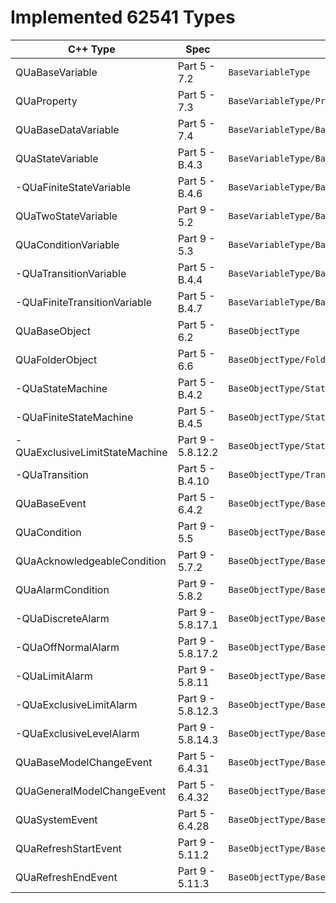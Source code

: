 # Implemented 62541 Types



| C++ Type                       | Spec              | UA Type Hierarchy  |
|--------------------------------|-------------------|--------------------|
| QUaBaseVariable                | Part 5 - 7.2      | `BaseVariableType` |
| QUaProperty                    | Part 5 - 7.3      | `BaseVariableType/PropertyType` |
| QUaBaseDataVariable            | Part 5 - 7.4      | `BaseVariableType/BaseDataVariableType` |
| QUaStateVariable               | Part 5 - B.4.3    | `BaseVariableType/BaseDataVariableType/StateVariableType` |
| -QUaFiniteStateVariable        | Part 5 - B.4.6    | `BaseVariableType/BaseDataVariableType/StateVariableType/FiniteStateVariableType` |
| QUaTwoStateVariable            | Part 9 - 5.2      | `BaseVariableType/BaseDataVariableType/StateVariableType/TwoStateVariableType` |
| QUaConditionVariable           | Part 9 - 5.3      | `BaseVariableType/BaseDataVariableType/ConditionVariableType` |
| -QUaTransitionVariable         | Part 5 - B.4.4    | `BaseVariableType/BaseDataVariableType/TransitionVariableType` |
| -QUaFiniteTransitionVariable   | Part 5 - B.4.7    | `BaseVariableType/BaseDataVariableType/TransitionVariableType/FiniteTransitionVariableType` |
| QUaBaseObject                  | Part 5 - 6.2      | `BaseObjectType` |
| QUaFolderObject                | Part 5 - 6.6      | `BaseObjectType/FolderType` |
| -QUaStateMachine               | Part 5 - B.4.2    | `BaseObjectType/StateMachineType` |
| -QUaFiniteStateMachine         | Part 5 - B.4.5    | `BaseObjectType/StateMachineType/FiniteStateMachineType` |
| -QUaExclusiveLimitStateMachine | Part 9 - 5.8.12.2 | `BaseObjectType/StateMachineType/FiniteStateMachineType/ExclusiveLimitStateMachineType` |
| -QUaTransition                 | Part 5 - B.4.10   | `BaseObjectType/TransitionType` |
| QUaBaseEvent                   | Part 5 - 6.4.2    | `BaseObjectType/BaseEventType` |
| QUaCondition                   | Part 9 - 5.5      | `BaseObjectType/BaseEventType/ConditionType` |
| QUaAcknowledgeableCondition    | Part 9 - 5.7.2    | `BaseObjectType/BaseEventType/ConditionType/AcknowledgeableConditionType` |
| QUaAlarmCondition              | Part 9 - 5.8.2    | `BaseObjectType/BaseEventType/ConditionType/AcknowledgeableConditionType/AlarmConditionType` |
| -QUaDiscreteAlarm              | Part 9 - 5.8.17.1 | `BaseObjectType/BaseEventType/ConditionType/AcknowledgeableConditionType/AlarmConditionType/DiscreteAlarmType` |
| -QUaOffNormalAlarm             | Part 9 - 5.8.17.2 | `BaseObjectType/BaseEventType/ConditionType/AcknowledgeableConditionType/AlarmConditionType/DiscreteAlarmType/OffNormalAlarmType` |
| -QUaLimitAlarm                 | Part 9 - 5.8.11   | `BaseObjectType/BaseEventType/ConditionType/AcknowledgeableConditionType/AlarmConditionType/LimitAlarmType` |
| -QUaExclusiveLimitAlarm        | Part 9 - 5.8.12.3 | `BaseObjectType/BaseEventType/ConditionType/AcknowledgeableConditionType/AlarmConditionType/LimitAlarmType/ExclusiveLimitAlarmType` |
| -QUaExclusiveLevelAlarm        | Part 9 - 5.8.14.3 | `BaseObjectType/BaseEventType/ConditionType/AcknowledgeableConditionType/AlarmConditionType/LimitAlarmType/ExclusiveLimitAlarmType/ExclusiveLevelAlarmType` |
| QUaBaseModelChangeEvent        | Part 5 - 6.4.31   | `BaseObjectType/BaseEventType/BaseModelChangeEventType` |
| QUaGeneralModelChangeEvent     | Part 5 - 6.4.32   | `BaseObjectType/BaseEventType/BaseModelChangeEventType/GeneralModelChangeEvent` |
| QUaSystemEvent                 | Part 5 - 6.4.28   | `BaseObjectType/BaseEventType/SystemEventType` |
| QUaRefreshStartEvent           | Part 9 - 5.11.2   | `BaseObjectType/BaseEventType/SystemEventType/RefreshStartEventType` |
| QUaRefreshEndEvent             | Part 9 - 5.11.3   | `BaseObjectType/BaseEventType/SystemEventType/RefreshEndEventType` |






